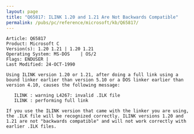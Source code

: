 ```yaml
---
layout: page
title: "Q65817: ILINK 1.20 and 1.21 Are Not Backwards Compatible"
permalink: /pubs/pc/reference/microsoft/kb/Q65817/
---
```


	Article: Q65817
	Product: Microsoft C
	Version(s): 1.20 1.21 | 1.20 1.21
	Operating System: MS-DOS    | OS/2
	Flags: ENDUSER |
	Last Modified: 24-OCT-1990
	
	Using ILINK version 1.20 or 1.21, after doing a full link using a
	bound linker earlier than version 5.10 or a DOS linker earlier than
	version 4.10, causes the following message:
	
	   ILINK : warning L4267: invalid .ILK file
	   ILINK : performing full link
	
	If you use the ILINK version that came with the linker you are using,
	the .ILK file will be recognized correctly. ILINK versions 1.20 and
	1.21 are not "backwards compatible" and will not work correctly with
	earlier .ILK files.
